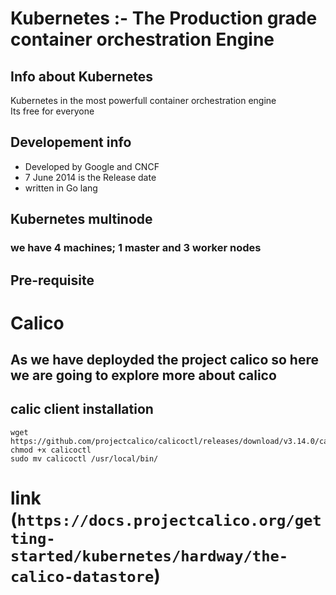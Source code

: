 # Kubernetes :- The Production grade container orchestration  Engine 
## Info about Kubernetes
Kubernetes in the most powerfull container orchestration engine <br/>
Its free for everyone <br/>
## Developement  info 
<ul>
	<li> Developed by Google and CNCF  </li>
	<li> 7 June 2014 is the Release date  </li>
	<li> written in Go lang  </li>
	
</ul>

## Kubernetes multinode 
###  we have 4 machines; 1 master and 3 worker nodes
## Pre-requisite 

# Calico 

## As we have deployded the project calico so here we are going to explore more about calico

## calic client installation 

```
wget https://github.com/projectcalico/calicoctl/releases/download/v3.14.0/calicoctl
chmod +x calicoctl
sudo mv calicoctl /usr/local/bin/
```

# link (`https://docs.projectcalico.org/getting-started/kubernetes/hardway/the-calico-datastore`)
